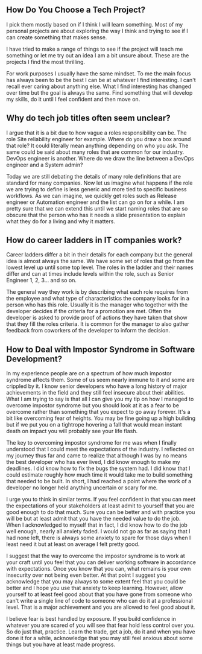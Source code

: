 
## How Do You Choose a Tech Project?

I pick them mostly based on if I think I will learn something.
Most of my personal projects are about exploring the way I think
and trying to see if I can create something that makes sense.

I have tried to make a range of things to see if the project will
teach me something or let me try out an idea I am a bit unsure about.
These are the projects I find the most thrilling.

For work purposes I usually have the same mindset. To me the main focus
has always been to be the best I can be at whatever I find interesting.
I can't recall ever caring about anything else. What I find interesting
has changed over time but the goal is always the same. Find something
that will develop my skills, do it until I feel confident and then
move on.

## Why do tech job titles often seem unclear?

I argue that it is a bit due to how vague a roles responsibility
can be. The role Site reliability engineer for example. Where do
you draw a box around that role? It could literally mean anything
depending on who you ask. The same could be said about many roles
that are common for our industry. DevOps engineer is another. Where
do we draw the line between a DevOps engineer and a System admin?

Today we are still debating the details of many role definitions
that are standard for many companies. Now let us imagine what happens
if the role we are trying to define is less generic and more tied to
specific business workflows. As we can imagine, we quickly get roles
such as Release engineer or Automation engineer and the list can
go on for a while. I am pretty sure that we can extend this until
we start naming roles that are so obscure that the person who has
it needs a slide presentation to explain what they do for a living
and why it matters.

## How do career ladders in IT companies work?

Career ladders differ a bit in their details for each company
but the general idea is almost always the same. We have some
set of roles that go from the lowest level up until some top
level. The roles in the ladder and their names differ and can
at times include levels within the role, such as Senior Engineer
1, 2, 3... and so on.

The general way they work is by describing what each role requires
from the employee and what type of characteristics the company looks
for in a person who has this role. Usually it is the manager who
together with the developer decides if the criteria for a promotion
are met. Often the developer is asked to provide proof of actions
they have taken that show that they fill the roles criteria. It
is common for the manager to also gather feedback from coworkers
of the developer to inform the decision.

## How to Deal with Impostor Syndrome in Software Development?

In my experience people are on a spectrum of how much impostor
syndrome affects them. Some of us seem nearly immune to it
and some are crippled by it. I know senior developers who have
a long history of major achievements in the field and they still
feel insecure about their abilities. What I am trying to say is
that all I can give you my tip on how I managed to overcome
impostor syndrome but you should look at it as a fear to be
overcome rather than something that you expect to go away
forever. It's a bit like overcoming fear of heights. You may
be fine going up a high building but if we put you on a tightrope
hovering a fall that would mean instant death on impact you
will probably see your life flash.

The key to overcoming impostor syndrome for me was when I finally
understood that I could meet the expectations of the industry.
I reflected on my journey thus far and came to realize that
although I was by no means the best developer who has ever lived,
I did know enough to make my deadlines. I did know how to fix
the bugs the system had. I did know that I could estimate roughly
how much time it would take me to build something that needed to
be built. In short, I had reached a point where the work of a
developer no longer held anything uncertain or scary for me.

I urge you to think in similar terms. If you feel confident in
that you can meet the expectations of your stakeholders at least
admit to yourself that you are good enough to do that much.
Sure you can be better and with practice you will be but at least
admit that you have the needed value to do the job. When I acknowledged
to myself that in fact, I did know how to do the job well enough, nearly
all anxiety faded. I would not go as far as saying that I had none
left, there is always some anxiety to spare for those days when
I least need it but at least on average I felt pretty good.

I suggest that the way to overcome the impostor syndrome is
to work at your craft until you feel that you can deliver
working software in accordance with expectations. Once you
know that you can, what remains is your own insecurity over
not being even better. At that point I suggest you acknowledge
that you may always to some extent feel that you could be better
and I hope you use that anxiety to keep learning. However, allow
yourself to at least feel good about that you have gone from someone
who can't write a single line of code to someone who can do it at a
professional level. That is a major achievement and you are allowed
to feel good about it.

I believe fear is best handled by exposure. If you build confidence
in whatever you are scared of you will see that fear hold less control
over you. So do just that, practice. Learn the trade, get a job,
do it and when you have done it for a while, acknowledge that you
may still feel anxious about some things but you have at least made
progress.
